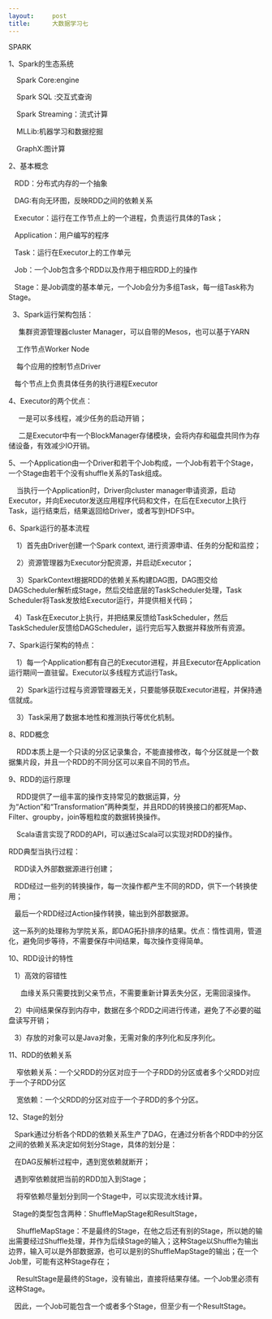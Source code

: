 ```yaml
---
layout:     post
title:      大数据学习七
---
```

<div id="article_content" class="article_content clearfix csdn-tracking-statistics" data-pid="blog" data-mod="popu_307" data-dsm="post">
								            <link rel="stylesheet" href="https://csdnimg.cn/release/phoenix/template/css/ck_htmledit_views-f76675cdea.css">
						<div class="htmledit_views" id="content_views">
                
<p>SPARK</p>
<p>1、Spark的生态系统</p>
<p>    Spark Core:engine</p>
<p>    Spark SQL :交互式查询</p>
<p>    Spark Streaming：流式计算</p>
<p>    MLLib:机器学习和数据挖掘</p>
<p>    GraphX:图计算</p>
<p>2、基本概念</p>
<p>   RDD：分布式内存的一个抽象</p>
<p>   DAG:有向无环图，反映RDD之间的依赖关系</p>
<p>   Executor：运行在工作节点上的一个进程，负责运行具体的Task；</p>
<p>   Application：用户编写的程序</p>
<p>   Task：运行在Executor上的工作单元</p>
<p>   Job：一个Job包含多个RDD以及作用于相应RDD上的操作</p>
<p>   Stage：是Job调度的基本单元，一个Job会分为多组Task，每一组Task称为Stage。</p>
<p>  3、Spark运行架构包括：</p>
<p>     集群资源管理器cluster Manager，可以自带的Mesos，也可以基于YARN</p>
<p>    工作节点Worker Node</p>
<p>    每个应用的控制节点Driver</p>
<p>   每个节点上负责具体任务的执行进程Executor</p>
<p>4、Executor的两个优点：</p>
<p>     一是可以多线程，减少任务的启动开销；</p>
<p>     二是Executor中有一个BlockManager存储模块，会将内存和磁盘共同作为存储设备，有效减少IO开销。</p>
<p>5、一个Application由一个Driver和若干个Job构成，一个Job有若干个Stage，一个Stage由若干个没有shuffle关系的Task组成。</p>
<p>    当执行一个Application时，Driver向cluster manager申请资源，启动Executor，并向Executor发送应用程序代码和文件，在后在Executor上执行Task，运行结束后，结果返回给Driver，或者写到HDFS中。</p>
<p>6、Spark运行的基本流程</p>
<p>    1）首先由Driver创建一个Spark context, 进行资源申请、任务的分配和监控；</p>
<p>    2）资源管理器为Executor分配资源，并启动Executor；</p>
<p>    3）SparkContext根据RDD的依赖关系构建DAG图，DAG图交给DAGScheduler解析成Stage，然后交给底层的TaskScheduler处理，Task Scheduler将Task发放给Executor运行，并提供相关代码；</p>
<p>   4）Task在Executor上执行，并把结果反馈给TaskScheduler，然后TaskScheduler反馈给DAGScheduler，运行完后写入数据并释放所有资源。</p>
<p>7、Spark运行架构的特点：</p>
<p>    1）每一个Application都有自己的Executor进程，并且Executor在Application运行期间一直驻留。Executor以多线程方式运行Task。</p>
<p>    2）Spark运行过程与资源管理器无关，只要能够获取Executor进程，并保持通信就成。</p>
<p>    3）Task采用了数据本地性和推测执行等优化机制。</p>
<p>8、RDD概念</p>
<p>    RDD本质上是一个只读的分区记录集合，不能直接修改，每个分区就是一个数据集片段，并且一个RDD的不同分区可以来自不同的节点。</p>
<p>9、RDD的运行原理</p>
<p>    RDD提供了一组丰富的操作支持常见的数据运算，分为“Action”和“Transformation”两种类型，并且RDD的转换接口的都死Map、Filter、groupby，join等粗粒度的数据转换操作。</p>
<p>    Scala语言实现了RDD的API，可以通过Scala可以实现对RDD的操作。</p>
<p>RDD典型当执行过程：</p>
<p>   RDD读入外部数据源进行创建；</p>
<p>   RDD经过一些列的转换操作，每一次操作都产生不同的RDD，供下一个转换使用；</p>
<p>   最后一个RDD经过Action操作转换，输出到外部数据源。</p>
<p>  这一系列的处理称为学院关系，即DAG拓扑排序的结果。优点：惰性调用，管道化，避免同步等待，不需要保存中间结果，每次操作变得简单。</p>
<p>10、RDD设计的特性</p>
<p>   1）高效的容错性</p>
<p>      血缘关系只需要找到父亲节点，不需要重新计算丢失分区，无需回滚操作。</p>
<p>   2）中间结果保存到内存中，数据在多个RDD之间进行传递，避免了不必要的磁盘读写开销；</p>
<p>   3）存放的对象可以是Java对象，无需对象的序列化和反序列化。</p>
<p>11、RDD的依赖关系</p>
<p>    窄依赖关系：一个父RDD的分区对应于一个子RDD的分区或者多个父RDD对应于一个子RDD分区</p>
<p>    宽依赖：一个父RDD的分区对应于一个子RDD的多个分区。</p>
<p>12、Stage的划分</p>
<p>   Spark通过分析各个RDD的依赖关系生产了DAG，在通过分析各个RDD中的分区之间的依赖关系决定如何划分Stage，具体的划分是：</p>
<p>   在DAG反解析过程中，遇到宽依赖就断开；</p>
<p>   遇到窄依赖就把当前的RDD加入到Stage；</p>
<p>    将窄依赖尽量划分到同一个Stage中，可以实现流水线计算。</p>
<p>  Stage的类型包含两种：ShuffleMapStage和ResultStage，</p>
<p>    ShuffleMapStage：不是最终的Stage，在他之后还有别的Stage，所以她的输出需要经过Shuffle处理，并作为后续Stage的输入；这种Stage以Shuffle为输出边界，输入可以是外部数据源，也可以是别的ShuffleMapStage的输出；在一个Job里，可能有这种Stage存在；</p>
<p>    ResultStage是最终的Stage，没有输出，直接将结果存储。一个Job里必须有这种Stage。</p>
<p>   因此，一个Job可能包含一个或者多个Stage，但至少有一个ResultStage。</p>
<p><br></p>
<p>   </p>
            </div>
                </div>